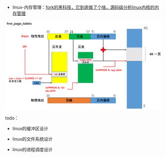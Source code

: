 - linux-内存管理：[fork的黑科技，它到底做了个啥，源码级分析linux内核的内存管理](https://blog.csdn.net/qq_41565920/article/details/129353386?csdn_share_tail=%7B%22type%22%3A%22blog%22%2C%22rType%22%3A%22article%22%2C%22rId%22%3A%22129353386%22%2C%22source%22%3A%22qq_41565920%22%7D)

![image-20230306000429067](.assets/image-20230306000429067.png)

todo：

- linux的缓冲区设计

- linux的文件系统设计

- linux的进程调度设计